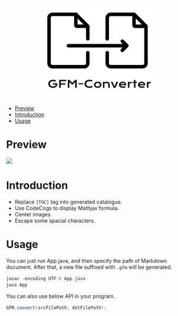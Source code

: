<div align="center">
    <img src="doc/LogoMakr_0v1ngq.png" width="300px">
</div>

<!-- GFM-TOC -->
* [Preview](#preview)
* [Introduction](#introduction)
* [Usage](#usage)
<!-- GFM-TOC -->

# Preview

![](doc/1.gif)


# Introduction

- Replace `[TOC]` tag into generated catalogue.
- Use CodeCogs to display Mathjax formula.
- Center images.
- Escape some spacial characters.

# Usage

You can just run App.java, and then specify the path of Markdown document. After that, a new file suffixed with `.gfm` will be generated.

```java
javac -encoding UTF-8 App.java
java App
```

You can also use below API in your program.

```java
GFM.convert(srcFilePath, detFilePath);
```
